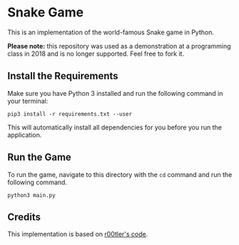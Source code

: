 # Snake Game

This is an implementation of the world-famous Snake game in Python.

**Please note:** this repository was used as a demonstration at a programming class in 2018 and is no longer supported. Feel free to fork it.

## Install the Requirements

Make sure you have Python 3 installed and run the following command in your terminal:

```
pip3 install -r requirements.txt --user
```

This will automatically install all dependencies for you before you run the application.

## Run the Game

To run the game, navigate to this directory with the ```cd``` command and run the following command.

```
python3 main.py
```

## Credits

This implementation is based on [r00tler's code](https://github.com/r00tler/snake-pygame).

